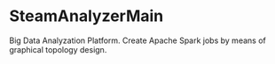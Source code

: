 # SteamAnalyzerMain

Big Data Analyzation Platform. Create Apache Spark jobs by means of graphical topology design.
